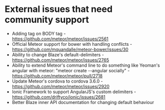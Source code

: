# External issues that need community support

* Adding tag on BODY tag - https://github.com/meteor/meteor/issues/2561
* Official Meteor support for bower with handling conflicts - https://github.com/mquandalle/meteor-bower/issues/30
* Ability to change Blaze's default-delimiters - https://github.com/meteor/meteor/issues/2765
* Ability to extend Meteor's command line to do something like Yeoman's angular with meteor:    "meteor create --angular socially"  - https://github.com/meteor/meteor/pull/2718
* Update Meteor's cordova to cordova 3.6.0 - https://github.com/meteor/meteor/issues/2920
* Ionic Framework to support AngularJS's custom delimiters - https://github.com/driftyco/ionic/issues/2681
* Better Blaze inner API documentation for changing default behaviour
